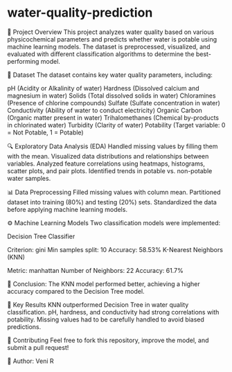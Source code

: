 # water-quality-prediction
📌 Project Overview
This project analyzes water quality based on various physicochemical parameters and predicts whether water is potable using machine learning models. The dataset is preprocessed, visualized, and evaluated with different classification algorithms to determine the best-performing model.

📂 Dataset
The dataset contains key water quality parameters, including:

pH (Acidity or Alkalinity of water)
Hardness (Dissolved calcium and magnesium in water)
Solids (Total dissolved solids in water)
Chloramines (Presence of chlorine compounds)
Sulfate (Sulfate concentration in water)
Conductivity (Ability of water to conduct electricity)
Organic Carbon (Organic matter present in water)
Trihalomethanes (Chemical by-products in chlorinated water)
Turbidity (Clarity of water)
Potability (Target variable: 0 = Not Potable, 1 = Potable)

🔍 Exploratory Data Analysis (EDA)
Handled missing values by filling them with the mean.
Visualized data distributions and relationships between variables.
Analyzed feature correlations using heatmaps, histograms, scatter plots, and pair plots.
Identified trends in potable vs. non-potable water samples.

📊 Data Preprocessing
Filled missing values with column mean.
Partitioned dataset into training (80%) and testing (20%) sets.
Standardized the data before applying machine learning models.

⚙️ Machine Learning Models
Two classification models were implemented:

Decision Tree Classifier

Criterion: gini
Min samples split: 10
Accuracy: 58.53%
K-Nearest Neighbors (KNN)

Metric: manhattan
Number of Neighbors: 22
Accuracy: 61.7%

🚀 Conclusion: The KNN model performed better, achieving a higher accuracy compared to the Decision Tree model.

📜 Key Results
KNN outperformed Decision Tree in water quality classification.
pH, hardness, and conductivity had strong correlations with potability.
Missing values had to be carefully handled to avoid biased predictions.

🤝 Contributing
Feel free to fork this repository, improve the model, and submit a pull request!

📌 Author: Veni R
